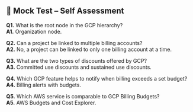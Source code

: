 ## 📖 Mock Test – Self Assessment

**Q1.** What is the root node in the GCP hierarchy?  
**A1.** Organization node.  

**Q2.** Can a project be linked to multiple billing accounts?  
**A2.** No, a project can be linked to only one billing account at a time.  

**Q3.** What are the two types of discounts offered by GCP?  
**A3.** Committed use discounts and sustained use discounts.  

**Q4.** Which GCP feature helps to notify when billing exceeds a set budget?  
**A4.** Billing alerts with budgets.  

**Q5.** Which AWS service is comparable to GCP Billing Budgets?  
**A5.** AWS Budgets and Cost Explorer.  
